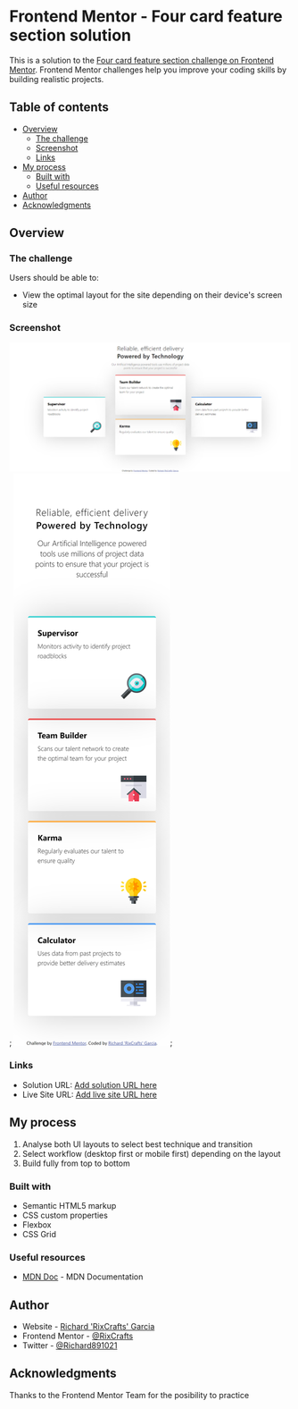 # Frontend Mentor - Four card feature section solution

This is a solution to the [Four card feature section challenge on Frontend Mentor](https://www.frontendmentor.io/challenges/four-card-feature-section-weK1eFYK). Frontend Mentor challenges help you improve your coding skills by building realistic projects. 

## Table of contents

- [Overview](#overview)
  - [The challenge](#the-challenge)
  - [Screenshot](#screenshot)
  - [Links](#links)
- [My process](#my-process)
  - [Built with](#built-with)
  - [Useful resources](#useful-resources)
- [Author](#author)
- [Acknowledgments](#acknowledgments)


## Overview

### The challenge

Users should be able to:

- View the optimal layout for the site depending on their device's screen size

### Screenshot

![Desktop Version](./design/Screenshot%20Desktop.png);
![Mobile Version](./design/Screenshot%20Mobile.png);

### Links

- Solution URL: [Add solution URL here](https://your-solution-url.com)
- Live Site URL: [Add live site URL here](https://your-live-site-url.com)

## My process

1. Analyse both UI layouts to select best technique and transition
2. Select workflow (desktop first or mobile first) depending on the layout
3. Build fully from top to bottom 

### Built with

- Semantic HTML5 markup
- CSS custom properties
- Flexbox
- CSS Grid

### Useful resources

- [MDN Doc](https://developer.mozilla.org/en-US/) - MDN Documentation

## Author

- Website - [Richard 'RixCrafts' Garcia](https://www.your-site.com)
- Frontend Mentor - [@RixCrafts](https://www.frontendmentor.io/profile/RixCrafts)
- Twitter - [@Richard891021](https://twitter.com/Richard891021)

## Acknowledgments

Thanks to the Frontend Mentor Team for the posibility to practice